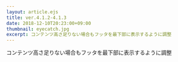 ```yaml
---
layout: article.ejs
title: ver.4.1.2-4.1.3
date: 2018-12-10T20:23:00+09:00
thumbnail: eyecatch.jpg
excerpt: コンテンツ高さ足りない場合もフッタを最下部に表示するように調整
---
```


コンテンツ高さ足りない場合もフッタを最下部に表示するように調整